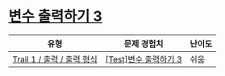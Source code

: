 # [변수 출력하기 3](https://www.codetree.ai/trails/complete/curated-cards/test-outputing-variables-3)

|유형|문제 경험치|난이도|
|---|---|---|
|[Trail 1 / 출력 / 출력 형식](https://www.codetree.ai/trail-info/novice-low/)|[[Test]변수 출력하기 3](https://www.codetree.ai/trails/complete/curated-cards/test-outputing-variables-3/)|쉬움|


